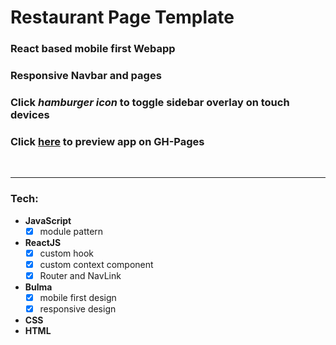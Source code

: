 # **Restaurant Page Template**  

### React based mobile first Webapp

### Responsive Navbar and pages

### Click *hamburger icon* to toggle sidebar overlay on touch devices  

### Click [here](https://anon-legion.github.io/restaurant-template/) to preview app on GH-Pages
<br>

---

### **Tech**:

* **JavaScript**
  - [x] module pattern
* **ReactJS**
  - [x] custom hook
  - [x] custom context component
  - [x] Router and NavLink
* **Bulma**
  - [x] mobile first design
  - [x] responsive design
* **CSS**
* **HTML**